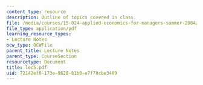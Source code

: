 ```yaml
---
content_type: resource
description: Outline of topics covered in class.
file: /media/courses/15-024-applied-economics-for-managers-summer-2004/72142ef0173e962881b0e7f78cbe3409_lec5.pdf
file_type: application/pdf
learning_resource_types:
- Lecture Notes
ocw_type: OCWFile
parent_title: Lecture Notes
parent_type: CourseSection
resourcetype: Document
title: lec5.pdf
uid: 72142ef0-173e-9628-81b0-e7f78cbe3409
---
```

